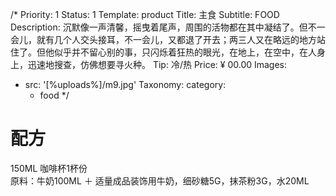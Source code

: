 /*
Priority: 1
Status: 1
Template: product
Title: 主食
Subtitle: FOOD
Description: 沉默像一声清馨，摇曳着尾声，周围的活物都在其中凝结了。但不一会儿，就有几个人交头接耳，不一会儿，又都退了开去；两三人又在略远的地方站住了。但他似乎并不留心别的事，只闪烁着狂热的眼光，在地上，在空中，在人身上，迅速地搜查，仿佛想要寻火种。
Tip: 冷/热
Price: ¥ 00.00
Images:
- src: '[%uploads%]/m9.jpg'
Taxonomy:
  category: 
  - food
*/
<h1><span>配方</span></h1>
<p>150ML 咖啡杯1杯份<br>原料：牛奶100ML ＋ 适量成品装饰用牛奶，细砂糖5G，抹茶粉3G，水20ML</p>